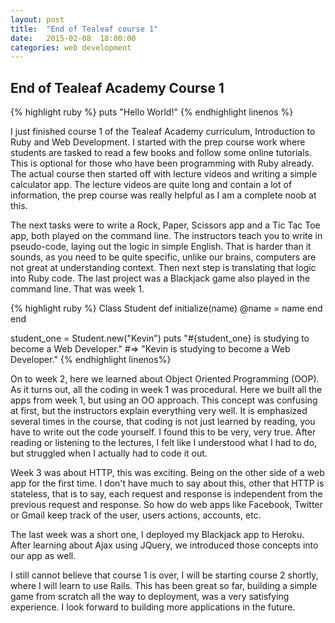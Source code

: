 ```yaml
---
layout: post
title:  "End of Tealeaf course 1"
date:   2015-02-08  18:00:00
categories: web development
---
```

## End of Tealeaf Academy Course 1

{% highlight ruby %}
puts "Hello World!"
{% endhighlight linenos %}

I just finished course 1 of the Tealeaf Academy curriculum, Introduction to Ruby and Web Development.  I started with the prep course work where students are tasked to read a few books and follow some online tutorials.  This is optional for those who have been programming with Ruby already. The actual course then started off with lecture videos and writing a simple calculator app.  The lecture videos are quite long and contain a lot of information, the prep course was really helpful as I am a complete noob at this.

The next tasks were to write a Rock, Paper, Scissors app and a Tic Tac Toe app, both played on the command line.  The instructors teach you to write in pseudo-code, laying out the logic in simple English.  That is harder than it sounds, as you need to be quite specific, unlike our brains, computers are not great at understanding context.  Then next step is translating that logic into Ruby code.  The last project was a Blackjack game also played in the command line.  That was week 1.

{% highlight ruby %}
Class Student
  def initialize(name)
    @name = name
  end
end

student_one = Student.new("Kevin")
puts "#{student_one} is studying to become a Web Developer."
#=> "Kevin is studying to become a Web Developer."
{% endhighlight linenos%}

On to week 2, here we learned about Object Oriented Programming (OOP). As it turns out, all the coding in week 1 was procedural.  Here we built all the apps from week 1, but using an OO approach. This concept was confusing at first, but the instructors explain everything very well.  It is emphasized several times in the course, that coding is not just learned by reading, you have to write out the code yourself.  I found this to be very, very true. After reading or listening to the lectures, I felt like I understood what I had to do, but struggled when I actually had to code it out.

Week 3 was about HTTP, this was exciting. Being on the other side of a web app for the first time.  I don't have much to say about this, other that HTTP is stateless, that is to say, each request and response is independent from the previous request and response.  So how do web apps like Facebook, Twitter or Gmail keep track of the user, users actions, accounts, etc.

The last week was a short one, I deployed my Blackjack app to Heroku. After learning about Ajax using JQuery, we introduced those concepts into our app as well.

I still cannot believe that course 1 is over, I will be starting course 2 shortly, where I will learn to use Rails. This has been great so far, building a simple game from scratch all the way to deployment, was a very satisfying experience.  I look forward to building more applications in the future.